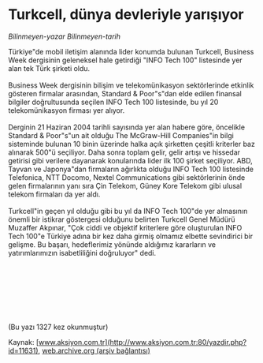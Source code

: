 # Turkcell, dünya devleriyle yarışıyor

*Bilinmeyen-yazar Bilinmeyen-tarih*

<div>
 <p>
  <font>
   Türkiye"de mobil iletişim alanında lider konumda bulunan Turkcell, Business Week dergisinin geleneksel hale getirdiği "INFO Tech 100" listesinde yer alan tek Türk şirketi oldu.
   <br/>
   <br/>
   Business Week dergisinin bilişim ve telekomünikasyon sektörlerinde etkinlik gösteren firmalar arasından, Standard &amp; Poor"s"dan elde edilen finansal bilgiler doğrultusunda seçilen INFO Tech 100 listesinde, bu yıl 20 telekomünikasyon firması yer alıyor.
   <br>
    <br>
     Derginin 21 Haziran 2004 tarihli sayısında yer alan habere göre, öncelikle Standard &amp; Poor"s"un ait olduğu The McGraw-Hill Companies"in bilgi sisteminde bulunan 10 binin üzerinde halka açık şirketten çeşitli kriterler baz alınarak 500"ü seçiliyor. Daha sonra toplam gelir, gelir artışı ve hissedar getirisi gibi verilere dayanarak konularında lider ilk 100 şirket seçiliyor. ABD, Tayvan ve Japonya"dan firmaların ağırlıkta olduğu INFO Tech 100 listesinde Telefonica, NTT Docomo, Nextel Communications gibi sektörlerinin önde gelen firmalarının yanı sıra Çin Telekom, Güney Kore Telekom gibi ulusal telekom firmaları da yer aldı.
     <br>
      <br>
       Turkcell"in geçen yıl olduğu gibi bu yıl da INFO Tech 100"de yer almasının önemli bir istikrar göstergesi olduğunu belirten Turkcell Genel Müdürü Muzaffer Akpınar, "Çok ciddi ve objektif kriterlere göre oluşturulan INFO Tech 100"e Türkiye adına bir kez daha girmiş olmamız elbette sevindirici bir gelişme. Bu başarı, hedeflerimiz yönünde aldığımız kararların ve yatırımlarımızın isabetliliğini doğruluyor" dedi.
       <br>
        <br/>
        <br/>
       </br>
      </br>
     </br>
    </br>
   </br>
  </font>
 </p>
 <p>
  <font>
   (Bu yazı 1327 kez okunmuştur)
  </font>
 </p>
</div>


Kaynak: [www.aksiyon.com.tr](http://www.aksiyon.com.tr:80/yazdir.php?id=11631), [web.archive.org (arşiv bağlantısı)](http://web.archive.org/web/20050217132219/http://www.aksiyon.com.tr:80/yazdir.php?id=11631)
